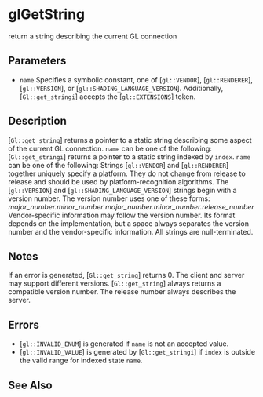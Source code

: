 # glGetString
return a string describing the current GL connection

## Parameters
- `name`
  Specifies a symbolic constant, one of [`gl::VENDOR`],
  [`gl::RENDERER`], [`gl::VERSION`], or
  [`gl::SHADING_LANGUAGE_VERSION`]. Additionally, [`Gl::get_stringi`]
  accepts the [`gl::EXTENSIONS`] token.

## Description
[`Gl::get_string`] returns a pointer to a static string describing
  some aspect of the current GL connection. `name` can be one of the
  following:
[`Gl::get_stringi`] returns a pointer to a static string indexed by
  `index`. `name` can be one of the following:
Strings [`gl::VENDOR`] and [`gl::RENDERER`] together uniquely specify
  a platform. They do not change from release to release and should be
  used by platform-recognition algorithms.
The [`gl::VERSION`] and [`gl::SHADING_LANGUAGE_VERSION`] strings begin
  with a version number. The version number uses one of these forms:
*major_number.minor_number* *major_number.minor_number.release_number*
Vendor-specific information may follow the version number. Its format
  depends on the implementation, but a space always separates the
  version number and the vendor-specific information.
All strings are null-terminated.

## Notes
If an error is generated, [`Gl::get_string`] returns 0.
The client and server may support different versions.
  [`Gl::get_string`] always returns a compatible version number. The
  release number always describes the server.

## Errors
- [`gl::INVALID_ENUM`] is generated if `name` is not an accepted value.
- [`gl::INVALID_VALUE`] is generated by [`Gl::get_stringi`] if `index`
  is outside the valid range for indexed state `name`.

## See Also
